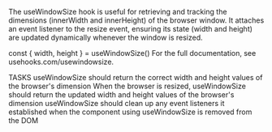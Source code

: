 The useWindowSize hook is useful for retrieving and tracking the dimensions (innerWidth and innerHeight) of the browser window. It attaches an event listener to the resize event, ensuring its state (width and height) are updated dynamically whenever the window is resized.

const { width, height } = useWindowSize()
For the full documentation, see usehooks.com/usewindowsize.

TASKS
useWindowSize should return the correct width and height values of the browser's dimension
When the browser is resized, useWindowSize should return the updated width and height values of the browser's dimension
useWindowSize should clean up any event listeners it established when the component using useWindowSize is removed from the DOM